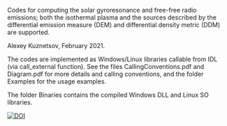 Codes for computing the solar gyroresonance and free-free radio emissions; both the isothermal plasma and the sources described by the differential emission measure (DEM) and differential density metric (DDM) are supported.

Alexey Kuznetsov, February 2021.

The codes are implemented as Windows/Linux libraries callable from IDL (via call_external function). See the files CallingConventions.pdf and Diagram.pdf for more details and calling conventions, and the folder Examples for the usage examples. 

The folder Binaries contains the compiled Windows DLL and Linux SO libraries.

[![DOI](https://zenodo.org/badge/292502263.svg)](https://zenodo.org/badge/latestdoi/292502263)
